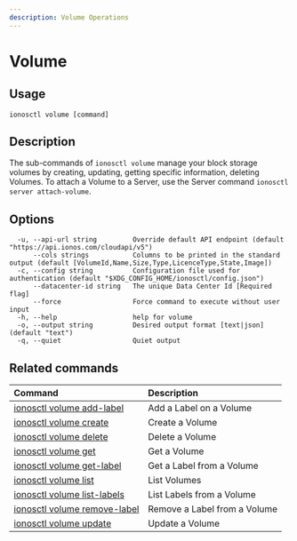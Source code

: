 ```yaml
---
description: Volume Operations
---
```


# Volume

## Usage

```text
ionosctl volume [command]
```

## Description

The sub-commands of `ionosctl volume` manage your block storage volumes by creating, updating, getting specific information, deleting Volumes. To attach a Volume to a Server, use the Server command `ionosctl server attach-volume`.

## Options

```text
  -u, --api-url string         Override default API endpoint (default "https://api.ionos.com/cloudapi/v5")
      --cols strings           Columns to be printed in the standard output (default [VolumeId,Name,Size,Type,LicenceType,State,Image])
  -c, --config string          Configuration file used for authentication (default "$XDG_CONFIG_HOME/ionosctl/config.json")
      --datacenter-id string   The unique Data Center Id [Required flag]
      --force                  Force command to execute without user input
  -h, --help                   help for volume
  -o, --output string          Desired output format [text|json] (default "text")
  -q, --quiet                  Quiet output
```

## Related commands

| Command | Description |
| :--- | :--- |
| [ionosctl volume add-label](add-label.md) | Add a Label on a Volume |
| [ionosctl volume create](create.md) | Create a Volume |
| [ionosctl volume delete](delete.md) | Delete a Volume |
| [ionosctl volume get](get.md) | Get a Volume |
| [ionosctl volume get-label](get-label.md) | Get a Label from a Volume |
| [ionosctl volume list](list.md) | List Volumes |
| [ionosctl volume list-labels](list-labels.md) | List Labels from a Volume |
| [ionosctl volume remove-label](remove-label.md) | Remove a Label from a Volume |
| [ionosctl volume update](update.md) | Update a Volume |


